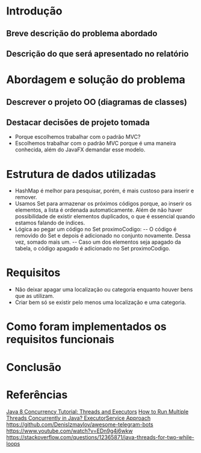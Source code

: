 # Introdução
  ## Breve descrição do problema abordado
  ## Descrição do que será apresentado no relatório

# Abordagem e solução do problema
  ## Descrever o projeto OO (diagramas de classes)

  ## Destacar decisões de projeto tomada
  - Porque escolhemos trabalhar com o padrão MVC?
  - Escolhemos trabalhar com o padrão MVC porque é uma maneira conhecida, além do JavaFX demandar esse modelo.

# Estrutura de dados utilizadas
  - HashMap é melhor para pesquisar, porém, é mais custoso para inserir e remover.
  - Usamos Set para armazenar os próximos códigos porque, ao inserir os elementos, a lista é ordenada automaticamente. Além de não haver possibilidade de existir elementos duplicados, o que é essencial quando estamos falando de índices.
  - Lógica ao pegar um código no Set proximoCodigo:
      -- O código é removido do Set e depois é adicionado no conjunto novamente. Dessa vez, somado mais um.
      -- Caso um dos elementos seja apagado da tabela, o código apagado é adicionado no Set proximoCodigo.

# Requisitos
  - Não deixar apagar uma localização ou categoria enquanto houver bens que as utilizam.
  - Criar bem só se existir pelo menos uma localização e uma categoria.

# Como foram implementados os requisitos funcionais

# Conclusão

# Referências

[Java 8 Concurrency Tutorial: Threads and Executors](https://winterbe.com/posts/2015/04/07/java8-concurrency-tutorial-thread-executor-examples/)
[How to Run Multiple Threads Concurrently in Java? ExecutorService Approach](https://crunchify.com/how-to-run-multiple-threads-concurrently-in-java-executorservice-approach/)
https://github.com/DenisIzmaylov/awesome-telegram-bots
https://www.youtube.com/watch?v=EDn9g4j6wkw
https://stackoverflow.com/questions/12365871/java-threads-for-two-while-loops